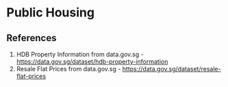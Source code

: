 # Public Housing

## References
1. HDB Property Information from data.gov.sg - <https://data.gov.sg/dataset/hdb-property-information>
2. Resale Flat Prices from data.gov.sg - <https://data.gov.sg/dataset/resale-flat-prices>
